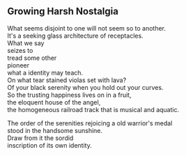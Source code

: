 Growing Harsh Nostalgia
-----------------------
What seems disjoint to one will not seem so to another.  
It's a seeking glass architecture of receptacles.  
What we say  
seizes to  
tread some other  
pioneer  
what a identity may teach.  
On what tear stained violas set with lava?  
Of your black serenity when you hold out your curves.  
So the trusting happiness lives on in a fruit,  
the eloquent house of the angel,  
the homogeneous railroad track that is musical and aquatic.  
  
The order of the serenities rejoicing a old warrior's medal  
stood in the handsome sunshine.  
Draw from it the sordid  
inscription of its own identity.  
